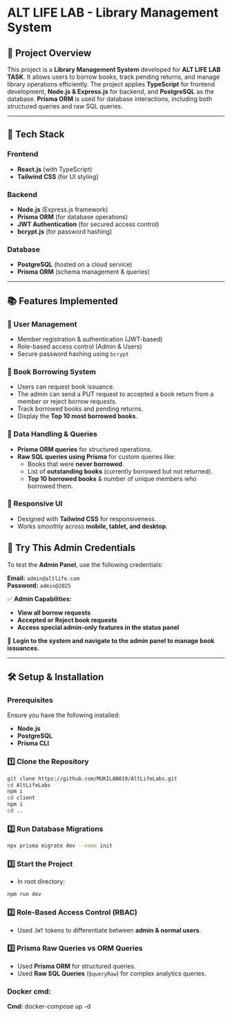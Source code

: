# ALT LIFE LAB - Library Management System

## 📌 Project Overview
This project is a **Library Management System** developed for **ALT LIFE LAB TASK**. It allows users to borrow books, track pending returns, and manage library operations efficiently. The project applies **TypeScript** for frontend development, **Node.js & Express.js** for backend, and **PostgreSQL** as the database. **Prisma ORM** is used for database interactions, including both structured queries and raw SQL queries.

---

## 🚀 Tech Stack
### **Frontend**
- **React.js** (with TypeScript)
- **Tailwind CSS** (for UI styling)

### **Backend**
- **Node.js** (Express.js framework)
- **Prisma ORM** (for database operations)
- **JWT Authentication** (for secured access control)
- **bcrypt.js** (for password hashing)

### **Database**
- **PostgreSQL** (hosted on a cloud service)
- **Prisma ORM** (schema management & queries)

---

## 📚 Features Implemented
### **🔹 User Management**
- Member registration & authentication (JWT-based)
- Role-based access control (Admin & Users)
- Secure password hashing using `bcrypt`

### **🔹 Book Borrowing System**
- Users can request book issuance.
- The admin can send a PUT request to accepted a book return from a member or reject borrow requests.
- Track borrowed books and pending returns.
- Display the **Top 10 most borrowed books**.

### **🔹 Data Handling & Queries**
- **Prisma ORM queries** for structured operations.
- **Raw SQL queries using Prisma** for custom queries like:
  - Books that were **never borrowed**.
  - List of **outstanding books** (currently borrowed but not returned).
  - **Top 10 borrowed books** & number of unique members who borrowed them.

### **🔹 Responsive UI**
- Designed with **Tailwind CSS** for responsiveness.
- Works smoothly across **mobile, tablet, and desktop**.

## 🔑 Try This Admin Credentials  

To test the **Admin Panel**, use the following credentials:  

**Email:** `admin@altlife.com`  
**Password:** `admin@2025`  

✅ **Admin Capabilities:**  
- **View all borrow requests**  
- **Accepted or Reject book requests**  
- **Access special admin-only features in the status panel**  

🔗 **Login to the system and navigate to the admin panel to manage book issuances.**

---

## 🛠 Setup & Installation
### **Prerequisites**
Ensure you have the following installed:
- **Node.js** 
- **PostgreSQL**
- **Prisma CLI**

### **1️⃣ Clone the Repository**
```sh
git clone https://github.com/MUKILAN019/AltLifeLabs.git
cd AltLifeLabs
npm i
cd client
npm i
cd ..
```


### **2️⃣ Run Database Migrations**
```sh
npx prisma migrate dev --name init
```

### **3️⃣ Start the Project**
- In root directory:
```sh
npm run dev
```



### **2️⃣ Role-Based Access Control (RBAC)**
- Used `JWT` tokens to differentiate between **admin & normal users**.

### **3️⃣ Prisma Raw Queries vs ORM Queries**
- Used **Prisma ORM** for structured queries.
- Used **Raw SQL Queries** (`$queryRaw`) for complex analytics queries.

### **Docker cmd:**
**Cmd:** docker-compose up -d 



